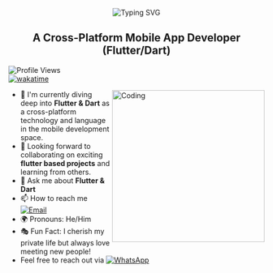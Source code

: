 <p align="center">
  <img src="https://readme-typing-svg.demolab.com?font=Fira+Code&size=30&pause=1000&color=000000&center=true&vCenter=true&width=435&lines=Hi%2C+I'm+Shakirullah" alt="Typing SVG">
</p>


<h2 align="center">A Cross-Platform Mobile App Developer (Flutter/Dart)</h2>

![Profile Views](https://komarev.com/ghpvc/?username=Shakirullah&label=Profile%20Views&color=blue&style=flat)  
[![wakatime](https://wakatime.com/badge/user/7c8a1952-5bba-4c44-8573-687d1fd48864.svg)](https://wakatime.com/@7c8a1952-5bba-4c44-8573-687d1fd48864)

<img align="right" alt="Coding" width="300" src="https://media.giphy.com/media/qgQUggAC3Pfv687qPC/giphy.gif">

- 🚀 I'm currently diving deep into **Flutter & Dart** as a cross-platform technology and language in the mobile development space.
- 🤝 Looking forward to collaborating on exciting **flutter based projects** and learning from others.
- 💬 Ask me about **Flutter &  Dart**
- 📫 How to reach me [![Email](https://img.shields.io/badge/Email-D14836?style=flat&logo=gmail&logoColor=white)](mailto:omotososakiru25@gmail.com)
- 🌍 Pronouns: He/Him
- 🎭 Fun Fact: I cherish my private life but always love meeting new people!
- Feel free to reach out via [![WhatsApp](https://img.shields.io/badge/WhatsApp-25D366?style=flat&logo=whatsapp&logoColor=white)](https://wa.link/c1mgvm)
